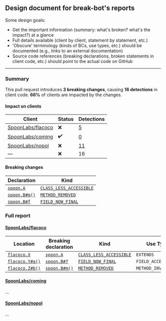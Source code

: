 ## Design document for break-bot's reports

Some design goals:
  - Get the important information (summary: what's broken? what's the impact?) at a glance
  - Full details available (client by client, statement by statement, etc.)
  - 'Obscure' terminology (kinds of BCs, use types, etc.) should be documented (e.g., links to an external documentation)
  - Source code references (breaking declarations, broken statements in client code, etc.) should point to the actual code on GitHub

---

### Summary

This pull request introduces **3 breaking changes**, causing **16 detections** in client code.
**66%** of clients are impacted by the changes.

#### Impact on clients

Client | Status | Detections
------ | ------ | ----------
[SpoonLabs/flacoco](https://github.com/SpoonLabs/flacoco) | :x: | [5]()
[SpoonLabs/coming](https://github.com/SpoonLabs/coming) | :heavy_check_mark: | [0]()
[SpoonLabs/nopol](https://github.com/SpoonLabs/nopol) | :x: | [11]()
— | :x: | 16

#### Breaking changes

Declaration | Kind
----------- | ----
[`spoon.A`]()     | [`CLASS_LESS_ACCESSIBLE`]()
[`spoon.B#m()`]() | [`METHOD_REMOVED`]()
[`spoon.B#f`]()   | [`FIELD_NOW_FINAL`]()

### Full report

#### [SpoonLabs/flacoco](https://github.com/SpoonLabs/flacoco)

Location | Breaking declaration | Kind | Use Type  
-------- | -------------------- | ---- | -------
[`flacoco.X`]()     | [`spoon.A`]()     | [`CLASS_LESS_ACCESSIBLE`]() | `EXTENDS`
[`flacoco.Y#a()`]() | [`spoon.B#f`]()   | [`FIELD_NOW_FINAL`]()       | `FIELD_ACCESS`
[`flacoco.Z#b()`]() | [`spoon.B#m()`]() | [`METHOD_REMOVED`]()        | `METHOD_INVOCATION`

#### [SpoonLabs/coming](https://github.com/SpoonLabs/coming)
...

#### [SpoonLabs/nopol](https://github.com/SpoonLabs/nopol)
...
